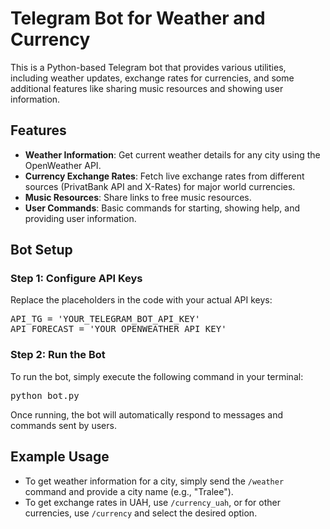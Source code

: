 <!DOCTYPE html>
<html lang="en">
<head>
    <meta charset="UTF-8">
    <meta name="viewport" content="width=device-width, initial-scale=1.0">
</head>
<body>

<h1>Telegram Bot for Weather and Currency</h1>

<p>This is a Python-based Telegram bot that provides various utilities, including weather updates, exchange rates for currencies, and some additional features like sharing music resources and showing user information.</p>

<h2>Features</h2>
<ul>
    <li><strong>Weather Information</strong>: Get current weather details for any city using the OpenWeather API.</li>
    <li><strong>Currency Exchange Rates</strong>: Fetch live exchange rates from different sources (PrivatBank API and X-Rates) for major world currencies.</li>
    <li><strong>Music Resources</strong>: Share links to free music resources.</li>
    <li><strong>User Commands</strong>: Basic commands for starting, showing help, and providing user information.</li>
</ul>

<h2>Bot Setup</h2>

<h3>Step 1: Configure API Keys</h3>
<p>Replace the placeholders in the code with your actual API keys:</p>
<pre>
API_TG = 'YOUR_TELEGRAM_BOT_API_KEY'
API_FORECAST = 'YOUR_OPENWEATHER_API_KEY'
</pre>

<h3>Step 2: Run the Bot</h3>
<p>To run the bot, simply execute the following command in your terminal:</p>
<pre>python bot.py</pre>
<p>Once running, the bot will automatically respond to messages and commands sent by users.</p>

<h2>Example Usage</h2>
<ul>
    <li>To get weather information for a city, simply send the <code>/weather</code> command and provide a city name (e.g., "Tralee").</li>
    <li>To get exchange rates in UAH, use <code>/currency_uah</code>, or for other currencies, use <code>/currency</code> and select the desired option.</li>
</ul>

</body>
</html>
